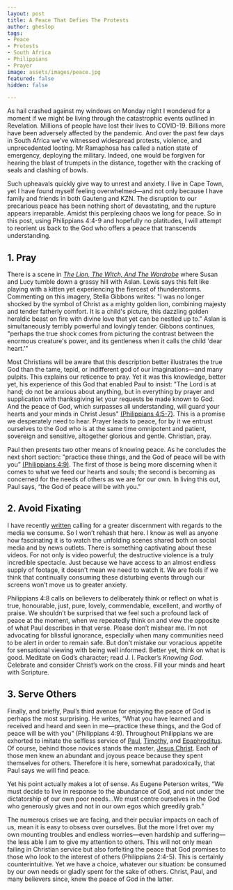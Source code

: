 ```yaml
---
layout: post
title: A Peace That Defies The Protests
author: gheslop
tags:
- Peace
- Protests
- South Africa
- Philippians
- Prayer
image: assets/images/peace.jpg
featured: false
hidden: false

---
```

As hail crashed against my windows on Monday night I wondered for a moment if we might be living through the catastrophic events outlined in Revelation. Millions of people have lost their lives to COVID-19. Billions more have been adversely affected by the pandemic. And over the past few days in South Africa we’ve witnessed widespread protests, violence, and unprecedented looting. Mr Ramaphosa has called a nation state of emergency, deploying the military. Indeed, one would be forgiven for hearing the blast of trumpets in the distance, together with the cracking of seals and clashing of bowls.

Such upheavals quickly give way to unrest and anxiety. I live in Cape Town, yet I have found myself feeling overwhelmed—and not only because I have family and friends in both Gauteng and KZN. The disruption to our precarious peace has been nothing short of devastating, and the rupture appears irreparable. Amidst this perplexing chaos we long for peace. So in this post, using Philippians 4:4-9 and hopefully no platitudes, I will attempt to reorient us back to the God who offers a peace that transcends understanding.

## 1. Pray

There is a scene in [_The Lion, The Witch, And The Wardrobe_](https://rekindle.co.za/content/doodle-hes-not-safe-but-hes-good/ ("He's Not Safe, But He's Good")) where Susan and Lucy tumble down a grassy hill with Aslan. Lewis says this felt like playing with a kitten yet experiencing the fiercest of thunderstorms. Commenting on this imagery, Stella Gibbons writes: "I was no longer shocked by the symbol of Christ as a mighty golden lion, combining majesty and tender fatherly comfort. It is a child's picture, this dazzling golden heraldic beast on fire with divine love that yet can be nestled up to." Aslan is simultaneously terribly powerful and lovingly tender. Gibbons continues, "perhaps the true shock comes from picturing the contrast between the enormous creature's power, and its gentleness when it calls the child 'dear heart.'"

Most Christians will be aware that this description better illustrates the true God than the tame, tepid, or indifferent god of our imaginations—and many pulpits. This explains our reticence to pray. Yet it was this knowledge, better yet, his experience of this God that enabled Paul to insist: "The Lord is at hand; do not be anxious about anything, but in everything by prayer and supplication with thanksgiving let your requests be made known to God. And the peace of God, which surpasses all understanding, will guard your hearts and your minds in Christ Jesus" [(Philippians 4:5-7)](https://rekindle.co.za/content/2020-11-16-philippians-4-4-7-devotional "Philippians 4:4-7 Devotional"). This is a promise we desperately need to hear. Prayer leads to peace, for by it we entrust ourselves to the God who is at the same time omnipotent and patient, sovereign and sensitive, altogether glorious and gentle. Christian, pray.

Paul then presents two other means of knowing peace. As he concludes the next short section: "practice these things, and the God of peace will be with you” [(Philippians 4:9)](https://rekindle.co.za/content/2020-12-01-philippians-4-8-9-devotional "Philippians 4:8-9 Devotional"). The first of those is being more discerning when it comes to what we feed our hearts and souls; the second is becoming as concerned for the needs of others as we are for our own. In living this out, Paul says, “the God of peace will be with you."

## 2. Avoid Fixating

I have recently [written](https://rekindle.co.za/content/2021-06-02-wendell-berry-consumerism "Where Is The Line?") calling for a greater discernment with regards to the media we consume. So I won’t rehash that here. I know as well as anyone how fascinating it is to watch the unfolding scenes shared both on social media and by news outlets. There is something captivating about these videos. For not only is video powerful; the destructive violence is a truly incredible spectacle. Just because we have access to an almost endless supply of footage, it doesn’t mean we need to watch it. We are fools if we think that continually consuming these disturbing events through our screens won’t move us to greater anxiety.

Philippians 4:8 calls on believers to deliberately think or reflect on what is true, honourable, just, pure, lovely, commendable, excellent, and worthy of praise. We shouldn’t be surprised that we feel such a profound lack of peace at the moment, when we repeatedly think on and view the opposite of what Paul describes in that verse. Please don’t mishear me. I’m not advocating for blissful ignorance, especially when many communities need to be alert in order to remain safe. But don’t mistake our voracious appetite for sensational viewing with being well informed. Better yet, think on what is good. Meditate on God’s character; read J. I. Packer’s _Knowing God_. Celebrate and consider Christ’s work on the cross. Fill your minds and heart with Scripture.

## 3. Serve Others

Finally, and briefly, Paul’s third avenue for enjoying the peace of God is perhaps the most surprising. He writes, “What you have learned and received and heard and seen in me—practice these things, and the God of peace will be with you” (Philippians 4:9). Throughout Philippians we are exhorted to imitate the selfless service of [Paul](https://rekindle.co.za/content/2020-09-01-philippians-2-17-18-devotional "Philippians 2:17-18 Devotional"), [Timothy](https://rekindle.co.za/content/2020-09-07-philippians-2-19-24-devotional  "Philippians 2:19-24 Devotional"), and [Epaphroditus](https://rekindle.co.za/content/2020-09-15-philippians-2-25-30-devotional "Philippians 2:25-30 Devotional"). Of course, behind those novices stands the master, [Jesus Christ](https://rekindle.co.za/content/2020-08-04-philippians-2-5-8-devotional "Philippians 2:5-8 Devotional"). Each of those men knew an abundant and joyous peace because they spent themselves for others. Therefore it is here, somewhat paradoxically, that Paul says we will find peace.

Yet his point actually makes a lot of sense. As Eugene Peterson writes, “We must decide to live in response to the abundance of God, and not under the dictatorship of our own poor needs…We must centre ourselves in the God who generously gives and not in our own egos which greedily grab.”

The numerous crises we are facing, and their peculiar impacts on each of us, mean it is easy to obsess over ourselves. But the more I fret over my own mounting troubles and endless worries—even hardship and suffering—the less able I am to give my attention to others. This will not only mean failing in Christian service but also forfeiting the peace that God promises to those who look to the interest of others (Philippians 2:4-5). This is certainly counterintuitive. Yet we have a choice, whatever our situation: be consumed by our own needs or gladly spent for the sake of others. Christ, Paul, and many believers since, knew the peace of God in the latter.